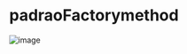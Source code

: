 # padraoFactorymethod
![image](https://github.com/PedroHPMarques/padraoFactorymethod/assets/71791347/69d10200-2c69-42b9-8542-56af8ba1a6e9)

